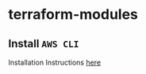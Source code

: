 # terraform-modules

## Install `AWS CLI`
Installation Instructions [here](https://docs.aws.amazon.com/cli/latest/userguide/install-macos.html)